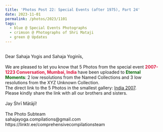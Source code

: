 ```yaml
---
title: 'Photos Post 22: Special Events (after 1975), Part 24'
date: 2023-11-01
permalink: /photos/2023/1101
tags:
  - blue @ Special Events Photographs
  - crimson @ Photographs of Shri Mataji
  - green @ Updates
---
```


<p>
<br>
Dear Sahaja Yogis and Sahaja Yoginīs,<br>
<br>
We are pleased to let you know that 5 Photos from the special event <font color="Crimson"><b>2007-1223 Conversation, Mumbai, India </b></font> have been uploaded to <font color="DarkGreen"><b>Eternal Moments</b></font>: 2 low resolutions from the Named Collections and 3 low resolutions from the XYZ Unknown Collection.<br>
The direct link to the 5 Photos in the smallest gallery: <a href="https://eternalmoments.smugmug.com/Countries/India/2007"> India 2007</a>.<br> 
Please kindly share the link with all our brothers and sisters.<br>

<br>
Jay Śhrī Mātājī!<br>
<br>
The Photo Subteam<br>
sahajayoga.compilations@gmail.com<br>
https://linktr.ee/comprehensivecompilationsteam
</p>